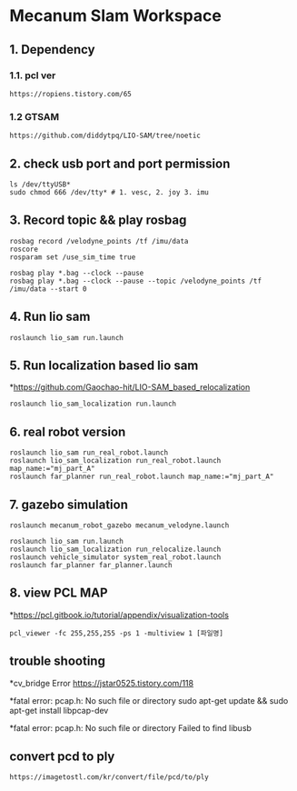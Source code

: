 # Mecanum Slam Workspace

## 1. Dependency

### 1.1. pcl ver  
	https://ropiens.tistory.com/65
### 1.2 GTSAM
	https://github.com/diddytpq/LIO-SAM/tree/noetic

## 2. check usb port and port permission 
	ls /dev/ttyUSB* 
	sudo chmod 666 /dev/tty* # 1. vesc, 2. joy 3. imu 
	
## 3. Record topic && play rosbag
	rosbag record /velodyne_points /tf /imu/data
	roscore
	rosparam set /use_sim_time true
	
	rosbag play *.bag --clock --pause 
	rosbag play *.bag --clock --pause --topic /velodyne_points /tf /imu/data --start 0

## 4. Run lio sam
	roslaunch lio_sam run.launch 

## 5. Run localization based lio sam
 *https://github.com/Gaochao-hit/LIO-SAM_based_relocalization

	roslaunch lio_sam_localization run.launch
	
## 6. real robot version

	roslaunch lio_sam run_real_robot.launch
	roslaunch lio_sam_localization run_real_robot.launch map_name:="mj_part_A"
	roslaunch far_planner run_real_robot.launch map_name:="mj_part_A"

## 7. gazebo simulation

	roslaunch mecanum_robot_gazebo mecanum_velodyne.launch

	roslaunch lio_sam run.launch
	roslaunch lio_sam_localization run_relocalize.launch
	roslaunch vehicle_simulator system_real_robot.launch 
	roslaunch far_planner far_planner.launch

## 8. view PCL MAP
 *https://pcl.gitbook.io/tutorial/appendix/visualization-tools

	pcl_viewer -fc 255,255,255 -ps 1 -multiview 1 [파일명]

## trouble shooting
 *cv_bridge Error
	https://jstar0525.tistory.com/118
	
 *fatal error: pcap.h: No such file or directory
	sudo apt-get update && sudo apt-get install libpcap-dev
	
 *fatal error: pcap.h: No such file or directory
 	Failed to find libusb

## convert pcd to ply
	https://imagetostl.com/kr/convert/file/pcd/to/ply